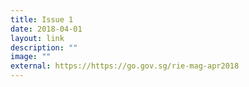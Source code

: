 ```yaml
---
title: Issue 1
date: 2018-04-01
layout: link
description: ""
image: ""
external: https://https://go.gov.sg/rie-mag-apr2018
---
```

